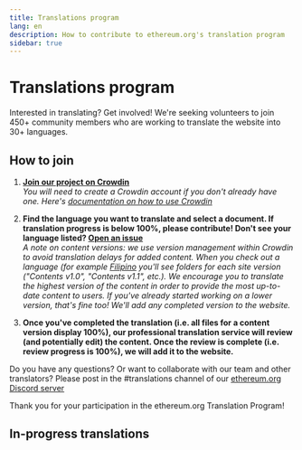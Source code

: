 ```yaml
---
title: Translations program
lang: en
description: How to contribute to ethereum.org's translation program
sidebar: true
---
```


# Translations program

Interested in translating? Get involved! We're seeking volunteers to join 450+ community members who are working to translate the website into 30+ languages.

## How to join

1. **[Join our project on Crowdin](https://crowdin.com/project/ethereumfoundation/invite)**  
   _You will need to create a Crowdin account if you don't already have one. Here's [documentation on how to use Crowdin](https://support.crowdin.com/online-editor/)_

2. **Find the language you want to translate and select a document. If translation progress is below 100%, please contribute! Don't see your language listed? [Open an issue](https://github.com/ethereum/ethereum-org-website/issues/new/choose)**  
   _A note on content versions: we use version management within Crowdin to avoid translation delays for added content. When you check out a language (for example [Filipino](https://crowdin.com/project/ethereumfoundation/fil#) you'll see folders for each site version ("Contents v1.0", "Contents v1.1", etc.). We encourage you to translate the highest version of the content in order to provide the most up-to-date content to users. If you've already started working on a lower version, that's fine too! We'll add any completed version to the website._
3. **Once you've completed the translation (i.e. all files for a content version display 100%), our professional translation service will review (and potentially edit) the content. Once the review is complete (i.e. review progress is 100%), we will add it to the website.**

Do you have any questions? Or want to collaborate with our team and other translators? Please post in the #translations channel of our [ethereum.org Discord server](https://discord.gg/6WX7E97)

Thank you for your participation in the ethereum.org Translation Program!

## In-progress translations

<TranslationsInProgress />
